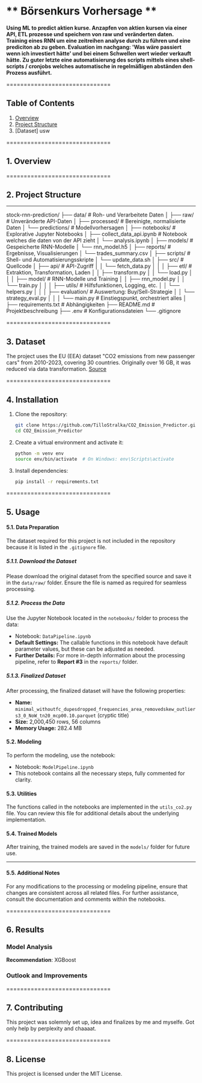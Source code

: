 # ** Börsenkurs Vorhersage **  
**Using ML to predict aktien kurse. Anzapfen von aktien kursen via einer API, ETL prozesse und speichern von raw und veränderten daten. Training eines RNN um eine zeitreihen analyse durch zu führen und eine prediciton ab zu geben. Evaluation im nachgang: 'Was wäre passiert wenn ich investiert hätte' und bei einem Schwellen wert wieder verkauft hätte. Zu guter letzte eine automatisierung des scripts mittels eines shell-scripts / cronjobs welches automatische in regelmäßigen abständen den Prozess ausführt.**

==============================

## **Table of Contents**  
1. [Overview](#overview)  
2. [Project Structure](#project-structure)  
3. [Dataset] usw 

==============================

## **1. Overview**  


==============================


## **2. Project Structure**
------------
stock-rnn-prediction/
    ├── data/                               # Roh- und Verarbeitete Daten
    │   ├── raw/                            # Unveränderte API-Daten
    │   ├── processed/                      # Bereinigte, normalisierte Daten
    │   └── predictions/                    # Modellvorhersagen
    │
    ├── notebooks/                          # Explorative Jupyter Notebooks
    │   ├── collect_data_api.ipynb          # Notebook welches die daten von der API zieht 
    │   └── analysis.ipynb
    │
    ├── models/                   # Gespeicherte RNN-Modelle
    │   └── rnn_model.h5
    │
    ├── reports/                  # Ergebnisse, Visualisierungen
    │   └── trades_summary.csv
    │
    ├── scripts/                  # Shell- und Automatisierungsskripte
    │   └── update_data.sh
    │
    ├── src/                      # Quellcode
    │   ├── api/                  # API-Zugriff
    │   │   └── fetch_data.py
    │   │
    │   ├── etl/                  # Extraktion, Transformation, Laden
    │   │   ├── transform.py
    │   │   └── load.py
    │   │
    │   ├── model/                # RNN-Modelle und Training
    │   │   ├── rnn_model.py
    │   │   └── train.py
    │   │
    │   ├── utils/                # Hilfsfunktionen, Logging, etc.
    │   │   └── helpers.py
    │   │
    │   ├── evaluation/           # Auswertung: Buy/Sell-Strategie
    │   │   └── strategy_eval.py
    │   │
    │   └── main.py               # Einstiegspunkt, orchestriert alles
    │
    ├── requirements.txt          # Abhängigkeiten
    ├── README.md                 # Projektbeschreibung
    ├── .env                      # Konfigurationsdateien
    └── .gitignore

==============================

## **3. Dataset**
The project uses the EU (EEA) dataset "CO2 emissions from new passenger cars" from 2010-2023, covering 30 countries. Originally over 16 GB, it was reduced via data transformation. [Source](https://www.eea.europa.eu/data-and-maps/data/co2-emissions-from-new-passenger-cars-1)

==============================

## **4. Installation**
1. Clone the repository:
    ```bash
    git clone https://github.com/TilloStralka/CO2_Emission_Predictor.git
    cd CO2_Emission_Predictor
    ```

2. Create a virtual environment and activate it:
    ```bash
    python -m venv env
    source env/bin/activate  # On Windows: env\Scripts\activate
    ```

3. Install dependencies:
    ```bash
    pip install -r requirements.txt
    ```

==============================

## **5. Usage**

#### **5.1. Data Preparation**
The dataset required for this project is not included in the repository because it is listed in the `.gitignore` file.  

##### **5.1.1. Download the Dataset**  
Please download the original dataset from the specified source and save it in the `data/raw/` folder. Ensure the file is named as required for seamless processing.

##### **5.1.2. Process the Data**  
Use the Jupyter Notebook located in the `notebooks/` folder to process the data:  
- Notebook: `DataPipeline.ipynb`  
- **Default Settings:** The callable functions in this notebook have default parameter values, but these can be adjusted as needed.  
- **Further Details:** For more in-depth information about the processing pipeline, refer to **Report #3** in the `reports/` folder.

##### **5.1.3. Finalized Dataset**  
After processing, the finalized dataset will have the following properties:
- **Name:** `minimal_withoutfc_dupesdropped_frequencies_area_removedskew_outliers3_0_NoW_tn20_mcp00.10.parquet` (cryptic title)  
- **Size:** 2,000,450 rows, 56 columns  
- **Memory Usage:** 282.4 MB  

#### **5.2. Modeling**
To perform the modeling, use the notebook:  
- Notebook: `ModelPipeline.ipynb`  
- This notebook contains all the necessary steps, fully commented for clarity.  

#### **5.3. Utilities**
The functions called in the notebooks are implemented in the `utils_co2.py` file. You can review this file for additional details about the underlying implementation.

#### **5.4. Trained Models**
After training, the trained models are saved in the `models/` folder for future use.  

---

#### **5.5. Additional Notes**
For any modifications to the processing or modeling pipeline, ensure that changes are consistent across all related files. For further assistance, consult the documentation and comments within the notebooks.

==============================

## **6. Results**



### Model Analysis



**Recommendation**: XGBoost 

### Outlook and Improvements



==============================

## **7. Contributing**

This project was solemnly set up, idea and finalizes by me and myselfe. Got only help by perplexity and chaaaat. 

==============================

## **8. License**

This project is licensed under the MIT License.